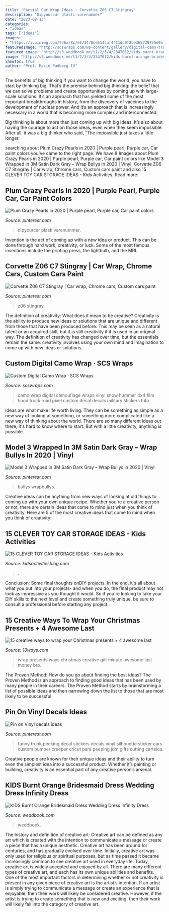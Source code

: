 ```yaml
---
title: "Partial Car Wrap Ideas - Corvette Z06 C7 Stingray"
description: "Dipyourcar plasti varenummer"
date: "2023-08-13"
categories:
- "ideas"
tags: ["ideas"]
images:
- "https://i.pinimg.com/736x/8c/e5/14/8ce514caf4411dd9f2be365729755e9e.jpg"
featuredImage: "http://scswraps.com/wp-content/gallery/digital-camo-truck-wrap/digital-camo-wrap_dakota-4x4_hood.jpg"
featured_image: "http://s3.weddbook.me/t1/2/3/4/2347012/kids-burnt-orange-bridesmaid-dress-wedding-dress-infinity-dress-convertible-dress-wrap-dress-rust-flower-girl-dress.jpg"
image: "http://s3.weddbook.me/t1/2/3/4/2347012/kids-burnt-orange-bridesmaid-dress-wedding-dress-infinity-dress-convertible-dress-wrap-dress-rust-flower-girl-dress.jpg"
ShowToc: true
author: "Prof. Macie Padberg IV"
---
```



The benefits of big thinking
If you want to change the world, you have to start by thinking big. That’s the premise behind big thinking: the belief that we can solve problems and create opportunities by coming up with large-scale solutions.
It’s an approach that has yielded some of the most important breakthroughs in history, from the discovery of vaccines to the development of nuclear power. And it’s an approach that is increasingly necessary in a world that is becoming more complex and interconnected.

Big thinking is about more than just coming up with big ideas. It’s also about having the courage to act on those ideas, even when they seem impossible. After all, it was a big thinker who said, “The impossible just takes a little longer.

	

		
searching about Plum Crazy Pearls in 2020 | Purple pearl, Purple car, Car paint colors you've came to the right page. We have 8 Images about Plum Crazy Pearls in 2020 | Purple pearl, Purple car, Car paint colors like Model 3 Wrapped in 3M Satin Dark Gray – Wrap Bullys in 2020 | Vinyl, Corvette Z06 C7 Stingray | Car wrap, Chrome cars, Custom cars paint and also 15 CLEVER TOY CAR STORAGE IDEAS - Kids Activities. Read more:
		
    
## Plum Crazy Pearls In 2020 | Purple Pearl, Purple Car, Car Paint Colors

<img loading=lazy src="https://i.pinimg.com/736x/8c/e5/14/8ce514caf4411dd9f2be365729755e9e.jpg" onerror="this.onerror=null;this.src='https://tse3.mm.bing.net/th?id=OIP.n0xXFgEbw1AXKWopTlwNIAHaHa&amp;pid=15.1';" alt="Plum Crazy Pearls in 2020 | Purple pearl, Purple car, Car paint colors">

_Source: pinterest.com_

>dipyourcar plasti varenummer. 

	

Invention is the act of coming up with a new idea or product. This can be done through hard work, creativity, or luck. Some of the most famous inventions include the printing press, the lightbulb, and the MRI.

    
## Corvette Z06 C7 Stingray | Car Wrap, Chrome Cars, Custom Cars Paint

<img loading=lazy src="https://i.pinimg.com/736x/e2/f1/e0/e2f1e06b57a3df2ba84a9c385c94bb34.jpg" onerror="this.onerror=null;this.src='https://tse4.mm.bing.net/th?id=OIP.s-Zmzki1vgOhqPHEqJrJJgHaHU&amp;pid=15.1';" alt="Corvette Z06 C7 Stingray | Car wrap, Chrome cars, Custom cars paint">

_Source: pinterest.com_

>z06 stingray. 

	

The definition of creativity: What does it mean to be creative?
Creativity is the ability to produce new ideas or solutions that are unique and different from those that have been produced before. This may be seen as a natural talent or an acquired skill, but it is still creativity if it is used in an original way. The definition of creativity has changed over time, but the essentials remain the same: creativity involves using your own mind and imagination to come up with new ideas or solutions.

    
## Custom Digital Camo Wrap · SCS Wraps

<img loading=lazy src="http://scswraps.com/wp-content/gallery/digital-camo-truck-wrap/digital-camo-wrap_dakota-4x4_hood.jpg" onerror="this.onerror=null;this.src='https://tse3.mm.bing.net/th?id=OIP.-hhGfVh8Xpw6bONKVqItvQHaE8&amp;pid=15.1';" alt="Custom Digital Camo Wrap · SCS Wraps">

_Source: scswraps.com_

>camo wrap digital camouflage wraps vinyl snow hummer 4x4 film hood truck road pixel custom decal decals military stickers h4o. 

	

Ideas are what make life worth living. They can be something as simple as a new way of looking at something, or something more complicated like a new way of thinking about the world. There are so many different ideas out there, it's hard to know where to start. But with a little creativity, anything is possible.

    
## Model 3 Wrapped In 3M Satin Dark Gray – Wrap Bullys In 2020 | Vinyl

<img loading=lazy src="https://i.pinimg.com/736x/4f/57/aa/4f57aa0d3040ee20c447f8ccef134844.jpg" onerror="this.onerror=null;this.src='https://tse1.mm.bing.net/th?id=OIP.AuBK5ZUAr135NCu04X1tXQHaE8&amp;pid=15.1';" alt="Model 3 Wrapped in 3M Satin Dark Gray – Wrap Bullys in 2020 | Vinyl">

_Source: pinterest.com_

>bullys wrapbullys. 

	

Creative ideas can be anything from new ways of looking at old things to coming up with your own unique recipe. Whether you're a creative person or not, there are certain ideas that come to mind just when you think of creativity. Here are 5 of the most creative ideas that come to mind when you think of creativity: 

    
## 15 CLEVER TOY CAR STORAGE IDEAS - Kids Activities

<img loading=lazy src="https://s3-us-west-2.amazonaws.com/maven-user-photos/573c0c9f-d408-4fda-a41d-4b2e3040c792" onerror="this.onerror=null;this.src='https://tse2.mm.bing.net/th?id=OIP.rYQ0Kq4DmR-4uZeA_GuSjAHaNr&amp;pid=15.1';" alt="15 CLEVER TOY CAR STORAGE IDEAS - Kids Activities">

_Source: kidsactivitiesblog.com_

>. 

	

Conclusion: Some final thoughts onDIY projects.
In the end, it's all about what you put into your projects- and when you do, the final product may not look as impressive as you thought it would. So if you're looking to take your DIY skills to the next level and create something truly unique, be sure to consult a professional before starting any project.

    
## 15 Creative Ways To Wrap Your Christmas Presents + 4 Awesome Last

<img loading=lazy src="https://ni5su28o0no66fic453tnb73-wpengine.netdna-ssl.com/wp-content/uploads/2015/12/bro.jpg" onerror="this.onerror=null;this.src='https://tse3.mm.bing.net/th?id=OIP.r9B-j98uGRgVCzb0Mb1kzADhEs&amp;pid=15.1';" alt="15 creative ways to wrap your Christmas presents + 4 awesome last">

_Source: 10ways.com_

>wrap presents ways christmas creative gift minute awesome last money bro. 

	

The Proven Method: How do you go about finding the best ideas?
The Proven Method is an approach to finding good ideas that has been used by many people in their careers. The Proven Method starts by brainstorming a list of possible ideas and then narrowing down the list to those that are most likely to be successful.

    
## Pin On Vinyl Decals Ideas

<img loading=lazy src="https://i.pinimg.com/736x/e8/78/f7/e878f72f4321100b5643d80b0d339c0a--funny-cars-car-decals-funny.jpg" onerror="this.onerror=null;this.src='https://tse1.mm.bing.net/th?id=OIP.Cm8hdoRVK_cD-1_1kwf85AHaHa&amp;pid=15.1';" alt="Pin on Vinyl decals ideas">

_Source: pinterest.com_

>funny trunk peeking decal stickers decals vinyl silhouette sticker cars custom bumper creeper cricut para peeping jdm gifts cutting carteles. 

	

Creative people are known for their unique ideas and their ability to turn even the simplest idea into a successful product. Whether it’s painting or building, creativity is an essential part of any creative person’s arsenal.

    
## KIDS Burnt Orange Bridesmaid Dress Wedding Dress Infinity Dress

<img loading=lazy src="http://s3.weddbook.me/t1/2/3/4/2347012/kids-burnt-orange-bridesmaid-dress-wedding-dress-infinity-dress-convertible-dress-wrap-dress-rust-flower-girl-dress.jpg" onerror="this.onerror=null;this.src='https://tse1.mm.bing.net/th?id=OIP.HeA0tVp5pRy0PaUT0uktyAHaMV&amp;pid=15.1';" alt="KIDS Burnt Orange Bridesmaid Dress Wedding Dress Infinity Dress">

_Source: weddbook.com_

>weddbook. 

	

The history and definition of creative art: Creative art can be defined as any art which is created with the intention to communicate a message or create a piece that has a unique aesthetic.
Creative art has been around for centuries, and has gradually evolved over time. Initially, creative art was only used for religious or spiritual purposes, but as time passed it became increasingly common to see creative art used in everyday life. Today, creative art is widely accepted and enjoyed by all. There are many different types of creative art, and each has its own unique abilities and benefits.
One of the most important factors in determining whether or not creativity is present in any given piece of creative art is the artist’s intention. If an artist is simply trying to communicate a message or create an experience that is enjoyable, then their work will likely be considered creative. However, if the artist is trying to create something that is new and exciting, then their work will likely fall into the category of creative art.

